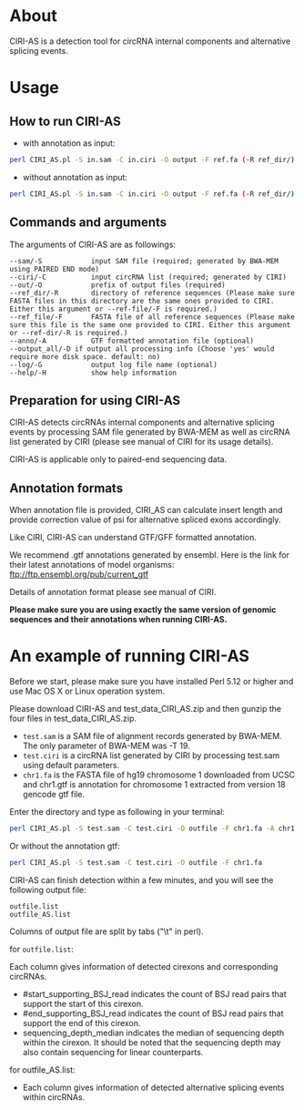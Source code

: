 # About

CIRI-AS is a detection tool for circRNA internal components and alternative splicing events.

# Usage

## How to run CIRI-AS

- with annotation as input:

```bash
perl CIRI_AS.pl -S in.sam -C in.ciri -O output -F ref.fa (-R ref_dir/) -A anno.gtf
```

- without annotation as input:

```bash
perl CIRI_AS.pl -S in.sam -C in.ciri -O output -F ref.fa (-R ref_dir/)
```

## Commands and arguments 

The arguments of CIRI-AS are as followings:

```text
--sam/-S			input SAM file (required; generated by BWA-MEM using PAIRED END mode)
--ciri/-C			input circRNA list (required; generated by CIRI)
--out/-O			prefix of output files (required)
--ref_dir/-R		directory of reference sequences (Please make sure FASTA files in this directory are the same ones provided to CIRI. Either this argument or --ref-file/-F is required.)
--ref_file/-F		FASTA file of all reference sequences (Please make sure this file is the same one provided to CIRI. Either this argument or --ref-dir/-R is required.)
--anno/-A			GTF formatted annotation file (optional)
--output_all/-D	if output all processing info (Choose 'yes' would require more disk space. default: no)
--log/-G			output log file name (optional)
--help/-H			show help information
```

## Preparation for using CIRI-AS

CIRI-AS detects circRNAs internal components and alternative splicing events by processing SAM file generated by BWA-MEM as well as circRNA list generated by CIRI (please see manual of CIRI for its usage details).

CIRI-AS is applicable only to paired-end sequencing data.

## Annotation formats

When annotation file is provided, CIRI_AS can calculate insert length and provide correction value of psi for alternative spliced exons accordingly.

Like CIRI, CIRI-AS can understand GTF/GFF formatted annotation.

We recommend .gtf annotations generated by ensembl. Here is the link for their latest annotations of model organisms: ftp://ftp.ensembl.org/pub/current_gtf

Details of annotation format please see manual of CIRI.

**Please make sure you are using exactly the same version of genomic sequences and their annotations when running CIRI-AS.**

# An example of running CIRI-AS

Before we start, please make sure you have installed Perl 5.12 or higher and use Mac OS X or Linux operation system. 

Please download CIRI-AS and test_data_CIRI_AS.zip and then gunzip the four files in test_data_CIRI_AS.zip.

- `test.sam` is a SAM file of alignment records generated by BWA-MEM. The only parameter of BWA-MEM was -T 19.
- `test.ciri` is a circRNA list generated by CIRI by processing test.sam using default parameters.
- `chr1.fa` is the FASTA file of hg19 chromosome 1 downloaded from UCSC and chr1.gtf is annotation for chromosome 1 extracted from version 18 gencode gtf file.

Enter the directory and type as following in your terminal:

```bash
perl CIRI_AS.pl -S test.sam -C test.ciri -O outfile -F chr1.fa -A chr1.gtf
```

Or without the annotation gtf:

```bash
perl CIRI_AS.pl -S test.sam -C test.ciri -O outfile -F chr1.fa
```
 
CIRI-AS can finish detection within a few minutes, and you will see the following output file:

```
outfile.list
outfile_AS.list
```

Columns of output file are split by tabs ("\t" in perl).

for `outfile.list`:

Each column gives information of detected cirexons and corresponding circRNAs.

- #start_supporting_BSJ_read indicates the count of BSJ read pairs that support the start of this cirexon.
- #end_supporting_BSJ_read indicates the count of BSJ read pairs that support the end of this cirexon.
- sequencing_depth_median indicates the median of sequencing depth within the cirexon. It should be noted that the sequencing depth may also contain sequencing for linear counterparts.

for outfile_AS.list:

- Each column gives information of detected alternative splicing events within circRNAs.
